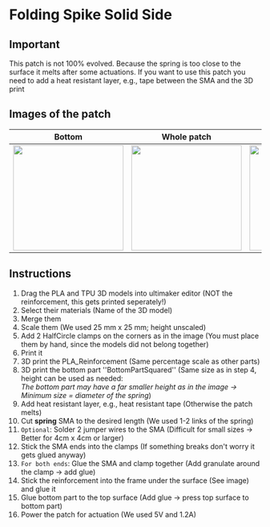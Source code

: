 # Folding Spike Solid Side

## Important
This patch is not 100% evolved. Because the spring is too close to the surface it melts after some actuations. 
If you want to use this patch you need to add a heat resistant layer, e.g., tape between the SMA and the 3D print


## Images of the patch

Bottom            |  Whole patch |   Whole patch actuated | Front actuated
:-------------------------:|:-------------------------:|:-------------------------:|:-------------------------:
<img src="https://user-images.githubusercontent.com/82590951/187473831-52b6a7b9-ee33-41c9-88b2-97dc3ff73429.png" width="220" height="210" />|<img src="https://user-images.githubusercontent.com/82590951/187473523-e2531234-d3de-4818-8c78-11e91079b148.png" width="220" height="210" />|<img src="https://user-images.githubusercontent.com/82590951/187473690-5a0a354f-310c-444d-8cfa-75d47bd966b0.png" width="220" height="210" />|<img src="https://user-images.githubusercontent.com/82590951/187474079-26feeedf-cd29-4684-aa44-d36cfc73b15f.png" width="250" height="210" />

## Instructions

1. Drag the PLA and TPU 3D models into ultimaker editor (NOT the reinforcement, this gets printed seperately!)
2. Select their materials (Name of the 3D model)
3. Merge them
4. Scale them (We used 25 mm x 25 mm; height unscaled)
5. Add 2 HalfCircle clamps on the corners as in the image (You must place them by hand, since the models did not belong together)
6. Print it
7. 3D print the PLA_Reinforcement (Same percentage scale as other parts)
8. 3D print the bottom part ''BottomPartSquared'' (Same size as in step 4, height can be used as needed:  
 *The bottom part may have a far smaller height as in the image &#8594; Minimum size = diameter of the spring*)
9. Add heat resistant layer, e.g., heat resistant tape (Otherwise the patch melts)
10. Cut **spring** SMA to the desired length (We used 1-2 links of the spring)
11. `Optional`: Solder 2 jumper wires to the SMA (Difficult for small sizes &#8594; Better for 4cm x 4cm or larger)
12. Stick the SMA ends into the clamps (If something breaks don't worry it gets glued anyway)
13. `For both ends`: Glue the SMA and clamp together (Add granulate around the clamp &#8594; add glue)
14. Stick the reinforcement into the frame under the surface (See image) and glue it
15. Glue bottom part to the top surface (Add glue → press top surface to bottom part)
16. Power the patch for actuation (We used 5V and 1.2A)
